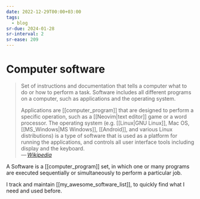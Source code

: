 ```yaml
---
date: 2022-12-29T00:00+03:00
tags:
  - blog
sr-due: 2024-01-28
sr-interval: 2
sr-ease: 209
---
```


# Computer software

> Set of instructions and documentation that tells a computer what to do or how
> to perform a task. Software includes all different programs on a computer,
> such as applications and the operating system.
>
> Applications are [[computer_program]] that are designed to perform a specific
> operation, such as a [[Neovim|text editor]] game or a word processor. The
> operating system (e.g. [[Linux|GNU Linux]], Mac OS, [[MS_Windows|MS Windows]],
> [[Android]], and various Linux distributions) is a type of software that is
> used as a platform for running the applications, and controls all user
> interface tools including display and the keyboard.\
> — <cite>[Wikipedia](https://en.wikipedia.org/wiki/Computer_program)</cite>

A Software is a [[computer_program]] set, in which one or many programs are
executed sequentially or simultaneously to perform a particular job.

I track and maintain [[my_awesome_software_list]], to quickly find what I need
and used before.
